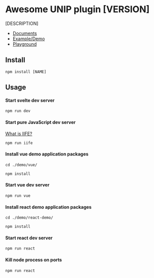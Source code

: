 Awesome UNIP plugin [VERSION]
==============

[DESCRIPTION]

- [Documents]()
- [Example/Demo]()
- [Playground]()

## Install

```
npm install [NAME]
```

## Usage

#### Start svelte dev server

```
npm run dev 
```

#### Start pure JavaScript dev server

[What is IIFE?](https://developer.mozilla.org/en-US/docs/Glossary/IIFE)

```
npm run iife 
```

#### Install vue demo application packages 

```
cd ./demo/vue/

npm install
```

#### Start vue dev server

```
npm run vue 
```

#### Install react demo application packages 

```
cd ./demo/react-demo/

npm install
```

#### Start react dev server

```
npm run react 
```

#### Kill node process on ports

```
npm run react 
```

